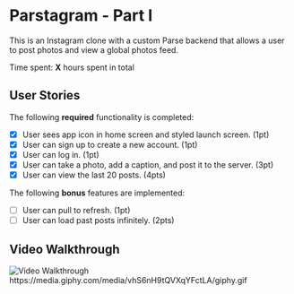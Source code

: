 # Parstagram - Part I

This is an Instagram clone with a custom Parse backend that allows a user to post photos and view a global photos feed.

Time spent: **X** hours spent in total

## User Stories

The following **required** functionality is completed:

- [x] User sees app icon in home screen and styled launch screen. (1pt)
- [x] User can sign up to create a new account. (1pt)
- [x] User can log in. (1pt)
- [x] User can take a photo, add a caption, and post it to the server. (3pt)
- [x] User can view the last 20 posts. (4pts)

The following **bonus** features are implemented:

- [ ] User can pull to refresh. (1pt)
- [ ] User can load past posts infinitely. (2pts)

## Video Walkthrough

<img src='https://media.giphy.com/media/vhS6nH9tQVXqYFctLA/giphy.gif' title='Video Walkthrough' width='' alt='Video Walkthrough' />
https://media.giphy.com/media/vhS6nH9tQVXqYFctLA/giphy.gif
